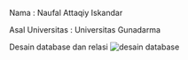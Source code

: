 Nama : Naufal Attaqiy Iskandar

Asal Universitas : Universitas Gunadarma

Desain database dan relasi
![desain database](https://user-images.githubusercontent.com/125994277/227578580-c302b4ca-eda8-466c-963f-c27a6eba9207.png)


